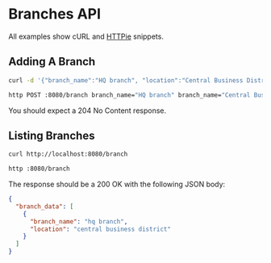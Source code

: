 # Branches API

All examples show cURL and [HTTPie](https://httpie.io/cli) snippets.

## Adding A Branch

```sh
curl -d '{"branch_name":"HQ branch", "location":"Central Business District"}' -H 'Content-Type: application/json' http://localhost:8080/branch

http POST :8080/branch branch_name="HQ branch" branch_name="Central Business District"
```

You should expect a 204 No Content response.

## Listing Branches

```sh
curl http://localhost:8080/branch

http :8080/branch
```

The response should be a 200 OK with the following JSON body:

```json
{
  "branch_data": [
    {
      "branch_name": "hq branch",
      "location": "central business district"
    }
  ]
}
```
